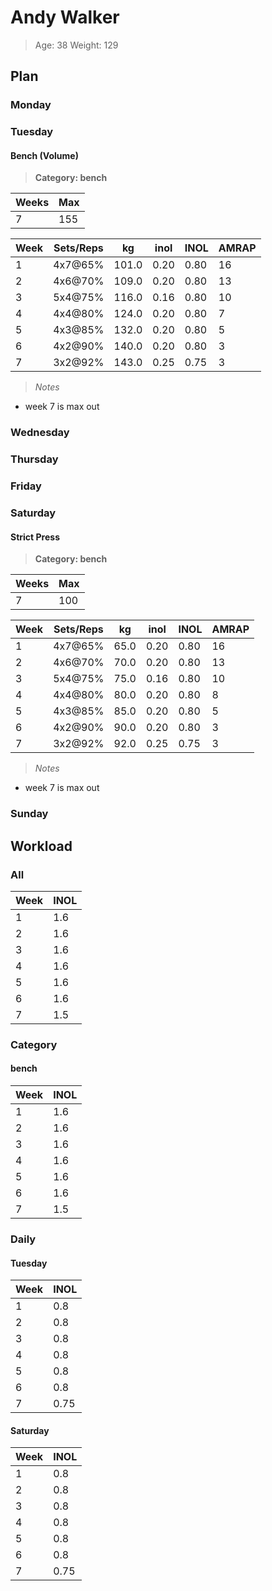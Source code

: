 # Andy Walker
>Age: 38 Weight: 129
 
## Plan
### Monday
  
### Tuesday
  
#### Bench (Volume)
>__Category: bench__
 
Weeks | Max
------|----
7     | 155
  
Week | Sets/Reps | kg    | inol | INOL | AMRAP
-----|-----------|-------|------|------|------
1    | 4x7@65%   | 101.0 | 0.20 | 0.80 | 16   
2    | 4x6@70%   | 109.0 | 0.20 | 0.80 | 13   
3    | 5x4@75%   | 116.0 | 0.16 | 0.80 | 10   
4    | 4x4@80%   | 124.0 | 0.20 | 0.80 | 7    
5    | 4x3@85%   | 132.0 | 0.20 | 0.80 | 5    
6    | 4x2@90%   | 140.0 | 0.20 | 0.80 | 3    
7    | 3x2@92%   | 143.0 | 0.25 | 0.75 | 3    
>_Notes_
 
+ week 7 is max out  
### Wednesday
  
### Thursday
  
### Friday
  
### Saturday
  
#### Strict Press
>__Category: bench__
 
Weeks | Max
------|----
7     | 100
  
Week | Sets/Reps | kg   | inol | INOL | AMRAP
-----|-----------|------|------|------|------
1    | 4x7@65%   | 65.0 | 0.20 | 0.80 | 16   
2    | 4x6@70%   | 70.0 | 0.20 | 0.80 | 13   
3    | 5x4@75%   | 75.0 | 0.16 | 0.80 | 10   
4    | 4x4@80%   | 80.0 | 0.20 | 0.80 | 8    
5    | 4x3@85%   | 85.0 | 0.20 | 0.80 | 5    
6    | 4x2@90%   | 90.0 | 0.20 | 0.80 | 3    
7    | 3x2@92%   | 92.0 | 0.25 | 0.75 | 3    
>_Notes_
 
+ week 7 is max out  
### Sunday
  
## Workload
### All
Week | INOL
-----|-----
1    | 1.6 
2    | 1.6 
3    | 1.6 
4    | 1.6 
5    | 1.6 
6    | 1.6 
7    | 1.5 
  
### Category
#### bench
Week | INOL
-----|-----
1    | 1.6 
2    | 1.6 
3    | 1.6 
4    | 1.6 
5    | 1.6 
6    | 1.6 
7    | 1.5 
  
### Daily
#### Tuesday
Week | INOL
-----|-----
1    | 0.8 
2    | 0.8 
3    | 0.8 
4    | 0.8 
5    | 0.8 
6    | 0.8 
7    | 0.75
  
#### Saturday
Week | INOL
-----|-----
1    | 0.8 
2    | 0.8 
3    | 0.8 
4    | 0.8 
5    | 0.8 
6    | 0.8 
7    | 0.75
  
